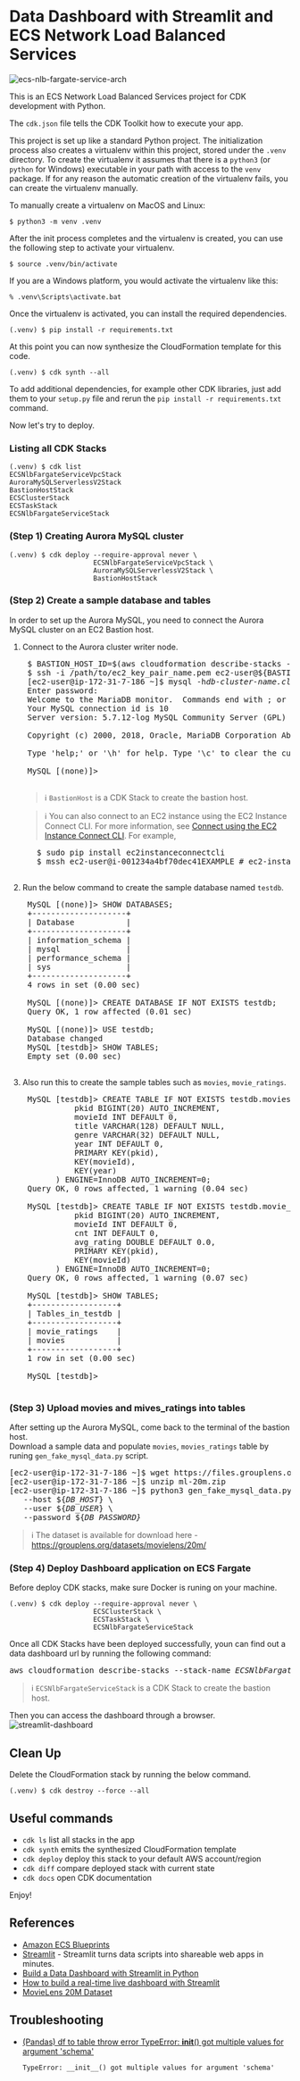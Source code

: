 
# Data Dashboard with Streamlit and ECS Network Load Balanced Services

![ecs-nlb-fargate-service-arch](./ecs-nlb-fargate-service-arch.svg)

This is an ECS Network Load Balanced Services project for CDK development with Python.

The `cdk.json` file tells the CDK Toolkit how to execute your app.

This project is set up like a standard Python project.  The initialization
process also creates a virtualenv within this project, stored under the `.venv`
directory.  To create the virtualenv it assumes that there is a `python3`
(or `python` for Windows) executable in your path with access to the `venv`
package. If for any reason the automatic creation of the virtualenv fails,
you can create the virtualenv manually.

To manually create a virtualenv on MacOS and Linux:

```
$ python3 -m venv .venv
```

After the init process completes and the virtualenv is created, you can use the following
step to activate your virtualenv.

```
$ source .venv/bin/activate
```

If you are a Windows platform, you would activate the virtualenv like this:

```
% .venv\Scripts\activate.bat
```

Once the virtualenv is activated, you can install the required dependencies.

```
(.venv) $ pip install -r requirements.txt
```

At this point you can now synthesize the CloudFormation template for this code.

```
(.venv) $ cdk synth --all
```

To add additional dependencies, for example other CDK libraries, just add
them to your `setup.py` file and rerun the `pip install -r requirements.txt`
command.

Now let's try to deploy.

### Listing all CDK Stacks

```
(.venv) $ cdk list
ECSNlbFargateServiceVpcStack
AuroraMySQLServerlessV2Stack
BastionHostStack
ECSClusterStack
ECSTaskStack
ECSNlbFargateServiceStack
```

### (Step 1) Creating Aurora MySQL cluster

```
(.venv) $ cdk deploy --require-approval never \
                     ECSNlbFargateServiceVpcStack \
                     AuroraMySQLServerlessV2Stack \
                     BastionHostStack
```

### (Step 2) Create a sample database and tables

In order to set up the Aurora MySQL, you need to connect the Aurora MySQL cluster on an EC2 Bastion host.

 1. Connect to the Aurora cluster writer node.

     <pre>
     $ BASTION_HOST_ID=$(aws cloudformation describe-stacks --stack-name <i>BastionHostStack</i> | jq -r '.Stacks[0].Outputs | .[] | select(.OutputKey | endswith("EC2InstanceId")) | .OutputValue')
     $ ssh -i /path/to/ec2_key_pair_name.pem ec2-user@${BASTION_HOST_ID}
     [ec2-user@ip-172-31-7-186 ~]$ mysql -h<i>db-cluster-name.cluster-xxxxxxxxxxxx.region-name.rds.amazonaws.com</i> -u<i>clusteradmin</i> -p
     Enter password:
     Welcome to the MariaDB monitor.  Commands end with ; or \g.
     Your MySQL connection id is 10
     Server version: 5.7.12-log MySQL Community Server (GPL)

     Copyright (c) 2000, 2018, Oracle, MariaDB Corporation Ab and others.

     Type 'help;' or '\h' for help. Type '\c' to clear the current input statement.

     MySQL [(none)]>
     </pre>

    > :information_source: `BastionHost` is a CDK Stack to create the bastion host.

    > :information_source: You can also connect to an EC2 instance using the EC2 Instance Connect CLI.
    For more information, see [Connect using the EC2 Instance Connect CLI](https://docs.aws.amazon.com/AWSEC2/latest/UserGuide/ec2-instance-connect-methods.html#ec2-instance-connect-connecting-ec2-cli).
    For example,
       <pre>
       $ sudo pip install ec2instanceconnectcli
       $ mssh ec2-user@i-001234a4bf70dec41EXAMPLE # ec2-instance-id
       </pre>
 2. Run the below command to create the sample database named `testdb`.
     <pre>
     MySQL [(none)]> SHOW DATABASES;
     +--------------------+
     | Database           |
     +--------------------+
     | information_schema |
     | mysql              |
     | performance_schema |
     | sys                |
     +--------------------+
     4 rows in set (0.00 sec)

     MySQL [(none)]> CREATE DATABASE IF NOT EXISTS testdb;
     Query OK, 1 row affected (0.01 sec)

     MySQL [(none)]> USE testdb;
     Database changed
     MySQL [testdb]> SHOW TABLES;
     Empty set (0.00 sec)
     </pre>
 3. Also run this to create the sample tables such as `movies`, `movie_ratings`.
     <pre>
     MySQL [testdb]> CREATE TABLE IF NOT EXISTS testdb.movies (
               pkid BIGINT(20) AUTO_INCREMENT,
               movieId INT DEFAULT 0,
               title VARCHAR(128) DEFAULT NULL,
               genre VARCHAR(32) DEFAULT NULL,
               year INT DEFAULT 0,
               PRIMARY KEY(pkid),
               KEY(movieId),
               KEY(year)
           ) ENGINE=InnoDB AUTO_INCREMENT=0;
     Query OK, 0 rows affected, 1 warning (0.04 sec)

     MySQL [testdb]> CREATE TABLE IF NOT EXISTS testdb.movie_ratings (
               pkid BIGINT(20) AUTO_INCREMENT,
               movieId INT DEFAULT 0,
               cnt INT DEFAULT 0,
               avg_rating DOUBLE DEFAULT 0.0,
               PRIMARY KEY(pkid),
               KEY(movieId)
           ) ENGINE=InnoDB AUTO_INCREMENT=0;
     Query OK, 0 rows affected, 1 warning (0.07 sec)

     MySQL [testdb]> SHOW TABLES;
     +------------------+
     | Tables_in_testdb |
     +------------------+
     | movie_ratings    |
     | movies           |
     +------------------+
     1 row in set (0.00 sec)

     MySQL [testdb]>
     </pre>

### (Step 3) Upload movies and mives_ratings into tables

After setting up the Aurora MySQL, come back to the terminal of the bastion host.<br/>
Download a sample data and populate `movies`, `movies_ratings` table by runing `gen_fake_mysql_data.py` script.

<pre>
[ec2-user@ip-172-31-7-186 ~]$ wget https://files.grouplens.org/datasets/movielens/ml-20m.zip
[ec2-user@ip-172-31-7-186 ~]$ unzip ml-20m.zip
[ec2-user@ip-172-31-7-186 ~]$ python3 gen_fake_mysql_data.py \
   --host ${<i>DB_HOST</i>} \
   --user ${<i>DB_USER</i>} \
   --password ${<i>DB_PASSWORD}</i>
</pre>

> :information_source: The dataset is available for download here - https://grouplens.org/datasets/movielens/20m/

### (Step 4) Deploy Dashboard application on ECS Fargate

Before deploy CDK stacks, make sure Docker is runing on your machine.

```
(.venv) $ cdk deploy --require-approval never \
                     ECSClusterStack \
                     ECSTaskStack \
                     ECSNlbFargateServiceStack
```

Once all CDK Stacks have been deployed successfully, youn can find out a data dashboard url by running the following command:
<pre>
aws cloudformation describe-stacks --stack-name <i>ECSNlbFargateServiceStack</i> | jq -r '.Stacks[0].Outputs | .[] | select(.OutputKey | endswith("LoadBalancerDNS")) | .OutputValue'
</pre>

  > :information_source: `ECSNlbFargateServiceStack` is a CDK Stack to create the bastion host.

Then you can access the dashboard through a browser.
![streamlit-dashboard](./ecs-patterns-dashboard.png)


## Clean Up

Delete the CloudFormation stack by running the below command.

```
(.venv) $ cdk destroy --force --all
```


## Useful commands

 * `cdk ls`          list all stacks in the app
 * `cdk synth`       emits the synthesized CloudFormation template
 * `cdk deploy`      deploy this stack to your default AWS account/region
 * `cdk diff`        compare deployed stack with current state
 * `cdk docs`        open CDK documentation

Enjoy!


## References

 * [Amazon ECS Blueprints](https://github.com/aws-ia/ecs-blueprints)
 * [Streamlit](https://streamlit.io/) - Streamlit turns data scripts into shareable web apps in minutes.
 * [Build a Data Dashboard with Streamlit in Python](https://earthly.dev/blog/streamlit-python-dashboard/)
 * [How to build a real-time live dashboard with Streamlit](https://blog.streamlit.io/how-to-build-a-real-time-live-dashboard-with-streamlit/)
 * [MovieLens 20M Dataset](https://grouplens.org/datasets/movielens/20m/)


## Troubleshooting

 * [(Pandas) df to table throw error TypeError: __init__() got multiple values for argument 'schema'](https://stackoverflow.com/questions/75282511/df-to-table-throw-error-typeerror-init-got-multiple-values-for-argument)

   ```
   TypeError: __init__() got multiple values for argument 'schema'
   ```